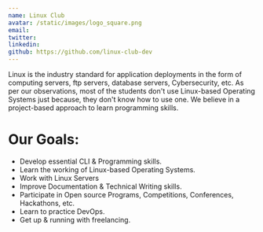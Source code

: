 ```yaml
---
name: Linux Club
avatar: /static/images/logo_square.png
email: 
twitter: 
linkedin: 
github: https://github.com/linux-club-dev
---
```


Linux is the industry standard for application deployments in the form of computing servers, ftp servers, database servers, Cybersecurity, etc. As per our observations, most of the students don't use Linux-based Operating Systems just because, they don't know how to use one. We believe in a project-based approach to learn programming skills. 

# Our Goals:
- Develop essential CLI & Programming skills.
- Learn the working of Linux-based Operating Systems.
- Work with Linux Servers
- Improve Documentation & Technical Writing skills.
- Participate in Open source Programs, Competitions, Conferences, Hackathons, etc.
- Learn to practice DevOps.
- Get up & running with freelancing.
